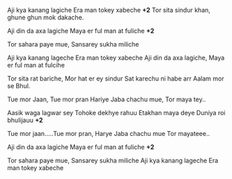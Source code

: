 Aji kya kanang lagiche 
Era man tokey xabeche **+2**
Tor sita sindur khan, 
ghune ghun mok dakache.

Aji din da axa lagiche
Maya er ful man at fuliche **+2**

Tor sahara paye mue,
Sansarey sukha miliche

Aji kya kanang lageche 
Era man tokey xabeche
Aji din da axa lagiche,
Maya er ful man at fulcihe

Tor sita rat bariche,
Mor hat er ey sindur
Sat karechu ni habe arr
Aalam mor se Bhul.

Tue mor Jaan, Tue mor pran
Hariye Jaba chachu mue,
Tor maya tey..

Aasik waga lagwar sey
Tohoke dekhye rahuu
Etakhan maya deye
Duniya roi bhulijauu **+2**

Tue mor jaan.....Tue mor pran,
Harye Jaba chachu mue
Tor mayateee..

Aji din da axa lagiche
Maya er ful man at fuliche **+2**

Tor sahara paye mue,
Sansarey sukha miliche
Aji kya kanang lageche 
Era man tokey xabeche